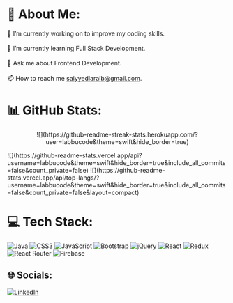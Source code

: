 # 💫 About Me:
🔭 I’m currently working on to improve my coding skills.<br><br>🌱 I’m currently learning Full Stack Development.<br><br>💬 Ask me about Frontend Development.<br><br>📫 How to reach me saiyyedlaraib@gmail.com.<br>

# 📊 GitHub Stats:
<p align="center">![](https://github-readme-streak-stats.herokuapp.com/?user=labbucode&theme=swift&hide_border=true)</p>
![](https://github-readme-stats.vercel.app/api?username=labbucode&theme=swift&hide_border=true&include_all_commits=false&count_private=false)
![](https://github-readme-stats.vercel.app/api/top-langs/?username=labbucode&theme=swift&hide_border=true&include_all_commits=false&count_private=false&layout=compact)

# 💻 Tech Stack:
![Java](https://img.shields.io/badge/java-%23ED8B00.svg?style=for-the-badge&logo=java&logoColor=white) ![CSS3](https://img.shields.io/badge/css3-%231572B6.svg?style=for-the-badge&logo=css3&logoColor=white) ![JavaScript](https://img.shields.io/badge/javascript-%23323330.svg?style=for-the-badge&logo=javascript&logoColor=%23F7DF1E) ![Bootstrap](https://img.shields.io/badge/bootstrap-%23563D7C.svg?style=for-the-badge&logo=bootstrap&logoColor=white) ![jQuery](https://img.shields.io/badge/jquery-%230769AD.svg?style=for-the-badge&logo=jquery&logoColor=white) ![React](https://img.shields.io/badge/react-%2320232a.svg?style=for-the-badge&logo=react&logoColor=%2361DAFB) ![Redux](https://img.shields.io/badge/redux-%23593d88.svg?style=for-the-badge&logo=redux&logoColor=white) ![React Router](https://img.shields.io/badge/React_Router-CA4245?style=for-the-badge&logo=react-router&logoColor=white) ![Firebase](https://img.shields.io/badge/firebase-%23039BE5.svg?style=for-the-badge&logo=firebase)

## 🌐 Socials:
[![LinkedIn](https://img.shields.io/badge/LinkedIn-%230077B5.svg?logo=linkedin&logoColor=white)](https://linkedin.com/in/https://www.linkedin.com/in/laraib-ahmad-) 

<!-- Proudly created with GPRM ( https://gprm.itsvg.in ) -->

